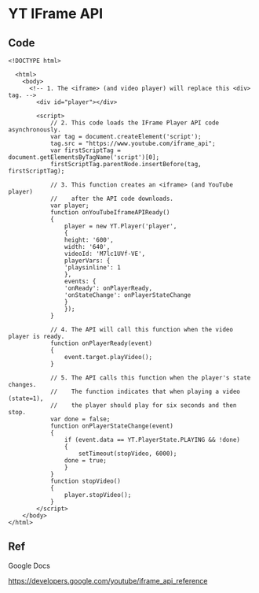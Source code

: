 # YT IFrame API

## Code
    <!DOCTYPE html>
      
      <html>
        <body>
          <!-- 1. The <iframe> (and video player) will replace this <div> tag. -->
            <div id="player"></div>

            <script>
                // 2. This code loads the IFrame Player API code asynchronously.
                var tag = document.createElement('script');
                tag.src = "https://www.youtube.com/iframe_api";
                var firstScriptTag = document.getElementsByTagName('script')[0];
                firstScriptTag.parentNode.insertBefore(tag, firstScriptTag);

                // 3. This function creates an <iframe> (and YouTube player)
                //    after the API code downloads.
                var player;
                function onYouTubeIframeAPIReady() 
                {
                    player = new YT.Player('player', 
                    {
                    height: '600',
                    width: '640',
                    videoId: 'M7lc1UVf-VE',
                    playerVars: {
                    'playsinline': 1
                    },
                    events: {
                    'onReady': onPlayerReady,
                    'onStateChange': onPlayerStateChange
                    }
                    });
                }

                // 4. The API will call this function when the video player is ready.
                function onPlayerReady(event) 
                {
                    event.target.playVideo();
                }

                // 5. The API calls this function when the player's state changes.
                //    The function indicates that when playing a video (state=1),
                //    the player should play for six seconds and then stop.
                var done = false;
                function onPlayerStateChange(event) 
                {
                    if (event.data == YT.PlayerState.PLAYING && !done) 
                    {
                        setTimeout(stopVideo, 6000);
                    done = true;
                    }
                }
                function stopVideo() 
                {
                    player.stopVideo();
                }
            </script>
        </body>
    </html>

## Ref
Google Docs

https://developers.google.com/youtube/iframe_api_reference
